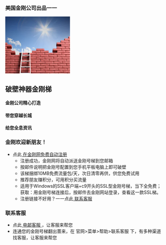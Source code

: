 ### 美国金刚公司出品一一
![image](kklogo-athird.png)
## 破壁神器金刚梯

#### 金刚公司精心打造
#### 带您穿越长城
#### 给您全息资讯


### 金刚欢迎新朋友！
- 点此[ 在金刚网免费自动注册 ](https://amazon135.com/midman/testfm.php)
  - 注册成功，金刚网将自动派送金刚号梯到您邮箱
  - 按邮件说明把金刚号配置到您手机平板电脑上即可破壁
  - 该梯捆绑10MB免费流量包/天，次日清零再供，供您免费试用
  - 推荐朋友赚积分，可用积分买流量
  - 适用于Windows的SSL客户端+c9开头的SSL型金刚号梯，当下全免费；获取：用金刚号梯连接后，按邮件去金刚网站登录，查看这一款SSL梯。
  - 注册链接不好用？一一点此[ 联系客服 ](mailto:cs@a2zitpro.com)

### 联系客服
- 点此[ 电邮客服 ](mailto:cs@a2zitpro.com)，让客服来帮您
- 连通您的金刚号梯翻出蔷来，在 官网>菜单>帮助>联系客服 下，有多种渠道找客服，让客服来帮您




